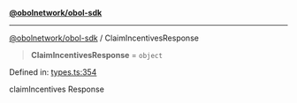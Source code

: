 [**@obolnetwork/obol-sdk**](../index.md)

***

[@obolnetwork/obol-sdk](../index.md) / ClaimIncentivesResponse

> **ClaimIncentivesResponse** = `object`

Defined in: [types.ts:354](https://github.com/ObolNetwork/obol-sdk/blob/d77f4594233f658ddb52882926187420144e316d/src/types.ts#L354)

claimIncentives Response
